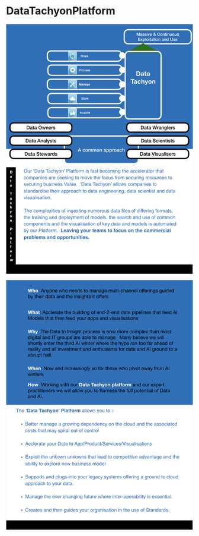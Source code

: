 # DataTachyonPlatform


![alt text](https://github.com/dragomirdev/DataTachyonPlatform/blob/dev/documentation/dtp/DTP-Images.001.jpeg)

![alt text](https://github.com/dragomirdev/DataTachyonPlatform/blob/dev/documentation/dtp/DTP-Images.002.jpeg)
